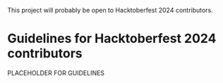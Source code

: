 This project will probably be open to Hacktoberfest 2024 contributors.

# Guidelines for Hacktoberfest 2024 contributors

PLACEHOLDER FOR GUIDELINES

